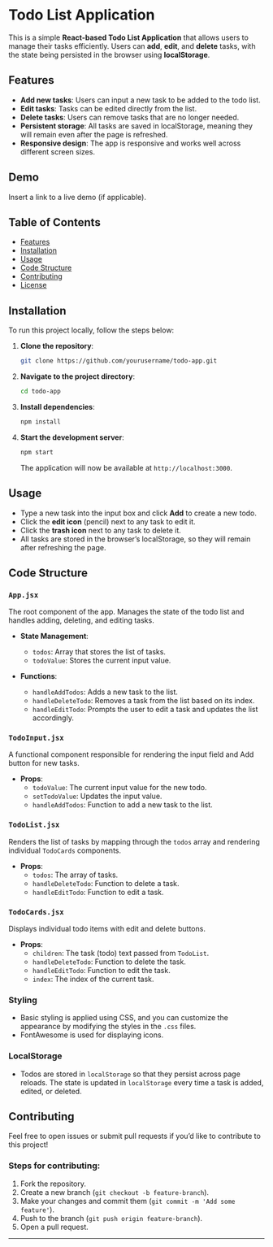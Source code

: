 

# Todo List Application

This is a simple **React-based Todo List Application** that allows users to manage their tasks efficiently. Users can **add**, **edit**, and **delete** tasks, with the state being persisted in the browser using **localStorage**.

## Features

- **Add new tasks**: Users can input a new task to be added to the todo list.
- **Edit tasks**: Tasks can be edited directly from the list.
- **Delete tasks**: Users can remove tasks that are no longer needed.
- **Persistent storage**: All tasks are saved in localStorage, meaning they will remain even after the page is refreshed.
- **Responsive design**: The app is responsive and works well across different screen sizes.

## Demo

Insert a link to a live demo (if applicable).

## Table of Contents

- [Features](#features)
- [Installation](#installation)
- [Usage](#usage)
- [Code Structure](#code-structure)
- [Contributing](#contributing)
- [License](#license)

## Installation

To run this project locally, follow the steps below:

1. **Clone the repository**:
   ```bash
   git clone https://github.com/yourusername/todo-app.git
   ```

2. **Navigate to the project directory**:
   ```bash
   cd todo-app
   ```

3. **Install dependencies**:
   ```bash
   npm install
   ```

4. **Start the development server**:
   ```bash
   npm start
   ```
   The application will now be available at `http://localhost:3000`.

## Usage

- Type a new task into the input box and click **Add** to create a new todo.
- Click the **edit icon** (pencil) next to any task to edit it.
- Click the **trash icon** next to any task to delete it.
- All tasks are stored in the browser’s localStorage, so they will remain after refreshing the page.

## Code Structure

### `App.jsx`

The root component of the app. Manages the state of the todo list and handles adding, deleting, and editing tasks.

- **State Management**:
  - `todos`: Array that stores the list of tasks.
  - `todoValue`: Stores the current input value.
  
- **Functions**:
  - `handleAddTodos`: Adds a new task to the list.
  - `handleDeleteTodo`: Removes a task from the list based on its index.
  - `handleEditTodo`: Prompts the user to edit a task and updates the list accordingly.

### `TodoInput.jsx`

A functional component responsible for rendering the input field and Add button for new tasks.

- **Props**:
  - `todoValue`: The current input value for the new todo.
  - `setTodoValue`: Updates the input value.
  - `handleAddTodos`: Function to add a new task to the list.

### `TodoList.jsx`

Renders the list of tasks by mapping through the `todos` array and rendering individual `TodoCards` components.

- **Props**:
  - `todos`: The array of tasks.
  - `handleDeleteTodo`: Function to delete a task.
  - `handleEditTodo`: Function to edit a task.

### `TodoCards.jsx`

Displays individual todo items with edit and delete buttons.

- **Props**:
  - `children`: The task (todo) text passed from `TodoList`.
  - `handleDeleteTodo`: Function to delete the task.
  - `handleEditTodo`: Function to edit the task.
  - `index`: The index of the current task.

### Styling

- Basic styling is applied using CSS, and you can customize the appearance by modifying the styles in the `.css` files.
- FontAwesome is used for displaying icons.

### LocalStorage

- Todos are stored in `localStorage` so that they persist across page reloads. The state is updated in `localStorage` every time a task is added, edited, or deleted.

## Contributing

Feel free to open issues or submit pull requests if you’d like to contribute to this project!

### Steps for contributing:

1. Fork the repository.
2. Create a new branch (`git checkout -b feature-branch`).
3. Make your changes and commit them (`git commit -m 'Add some feature'`).
4. Push to the branch (`git push origin feature-branch`).
5. Open a pull request.



---

